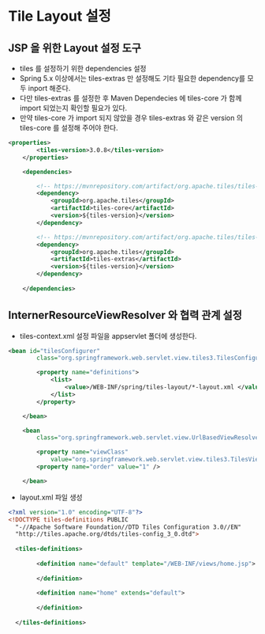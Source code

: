 # Tile Layout 설정

## JSP 을 위한 Layout 설정 도구

- tiles 를 설정하기 위한 dependencies 설정
- Spring 5.x 이상에서는 tiles-extras 만 설정해도 기타 필요한 dependency를 모두 inport 해준다.
- 다만 tiles-extras 를 설정한 후 Maven Dependecies 에 tiles-core 가 함께 import 되었는지 확인할 필요가 있다.
- 만약 tiles-core 가 import 되지 않았을 경우 tiles-extras 와 같은 version 의 tiles-core 를 설정해 주어야 한다.

```xml
<properties>
		<tiles-version>3.0.8</tiles-version>
	</properties>

	<dependencies>

		<!-- https://mvnrepository.com/artifact/org.apache.tiles/tiles-core -->
		<dependency>
			<groupId>org.apache.tiles</groupId>
			<artifactId>tiles-core</artifactId>
			<version>${tiles-version}</version>
		</dependency>

		<!-- https://mvnrepository.com/artifact/org.apache.tiles/tiles-extras -->
		<dependency>
			<groupId>org.apache.tiles</groupId>
			<artifactId>tiles-extras</artifactId>
			<version>${tiles-version}</version>
		</dependency>
		
	</dependencies>
```


## InternerResourceViewResolver 와 협력 관계 설정

- tiles-context.xml 설정 파일을 appservlet 폴더에 생성한다.
```xml
<bean id="tilesConfigurer"
		class="org.springframework.web.servlet.view.tiles3.TilesConfigurer">

		<property name="definitions">
			<list>
				<value>/WEB-INF/spring/tiles-layout/*-layout.xml </value>
			</list>
		</property>

	</bean>

	<bean
		class="org.springframework.web.servlet.view.UrlBasedViewResolver">

		<property name="viewClass"
			value="org.springframework.web.servlet.view.tiles3.TilesView" />
		<property name="order" value="1" />

	</bean>
```

- layout.xml 파일 생성
```xml
<?xml version="1.0" encoding="UTF-8"?>
<!DOCTYPE tiles-definitions PUBLIC
  "-//Apache Software Foundation//DTD Tiles Configuration 3.0//EN"
  "http://tiles.apache.org/dtds/tiles-config_3_0.dtd">
  
  <tiles-definitions>
  		
  		<definition name="default" template="/WEB-INF/views/home.jsp">
			  		
  		</definition>
  		
  		<definition name="home" extends="default">
  		
  		</definition>
  
  </tiles-definitions>
 ```